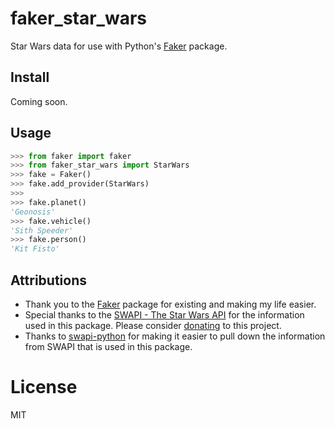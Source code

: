 # faker_star_wars
Star Wars data for use with Python's [Faker](https://github.com/joke2k/faker) package.


## Install
Coming soon.

## Usage
```python
>>> from faker import faker
>>> from faker_star_wars import StarWars
>>> fake = Faker()
>>> fake.add_provider(StarWars)
>>>
>>> fake.planet()
'Geonosis'
>>> fake.vehicle()
'Sith Speeder'
>>> fake.person()
'Kit Fisto'
```

## Attributions
- Thank you to the [Faker](https://github.com/joke2k/faker) package for existing and making my life easier.
- Special thanks to the [SWAPI - The Star Wars API](https://github.com/phalt/swapi) for the information used in this package. Please consider [donating](https://swapi.co/) to this project.
- Thanks to [swapi-python](https://github.com/phalt/swapi-python) for making it easier to pull down the information from SWAPI that is used in this package.

# License
MIT
